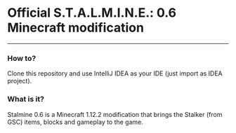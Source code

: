 # Official S.T.A.L.M.I.N.E.: 0.6 Minecraft modification

---

### How to?

Clone this repository and use IntelliJ IDEA as your IDE (just import as IDEA project).


### What is it?

Stalmine 0.6 is a Minecraft 1.12.2 modification that brings the Stalker (from GSC) items, blocks and gameplay to the game.
